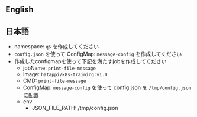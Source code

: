## English

## 日本語
- namespace: `q6` を作成してください
- `config.json` を使って ConfigMap: `message-config` を作成してください
- 作成したconfigmapを使って下記を満たすjobを作成してください
	- jobName: `print-file-message` 
	- image: `hatappi/k8s-training:v1.0`
	- CMD: `print-file-message` 
	- ConfigMap: `message-config` を使って config.json を `/tmp/config.json` に配置 
	- env
		- JSON_FILE_PATH: /tmp/config.json
